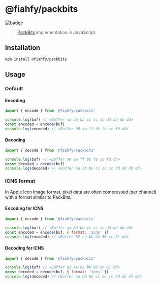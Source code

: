 # @fiahfy/packbits

![badge](https://github.com/fiahfy/packbits/workflows/Node.js%20Package/badge.svg)

> [PackBits](https://en.wikipedia.org/wiki/PackBits) implementation in JavaScript.

## Installation

```bash
npm install @fiahfy/packbits
```

## Usage

### Default

#### Encoding

```js
import { encode } from '@fiahfy/packbits'

console.log(buf) // <Buffer aa bb bb cc cc cc dd dd dd dd>
const encoded = encode(buf)
console.log(encoded) // <Buffer 00 aa ff bb fe cc fd dd>
```

#### Decoding

```js
import { decode } from '@fiahfy/packbits'

console.log(buf) // <Buffer 00 aa ff bb fe cc fd dd>
const decoded = decode(buf)
console.log(decoded) // <Buffer aa bb bb cc cc cc dd dd dd dd>
```

### ICNS format

In [Apple Icon Image format](https://en.wikipedia.org/wiki/Apple_Icon_Image_format), pixel data are often compressed (per channel) with a format similar to PackBits.

#### Encoding for ICNS

```js
import { encode } from '@fiahfy/packbits'

console.log(buf) // <Buffer aa bb bb cc cc cc dd dd dd dd>
const encoded = encode(buf, { format: 'icns' })
console.log(encoded) // <Buffer 02 aa bb bb 80 cc 81 dd>
```

#### Decoding for ICNS

```js
import { decode } from '@fiahfy/packbits'

console.log(buf) // <Buffer 02 aa bb bb 80 cc 81 dd>
const decoded = decode(buf, { format: 'icns' })
console.log(decoded) // <Buffer aa bb bb cc cc cc dd dd dd dd>
```
